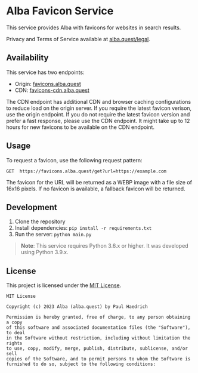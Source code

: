 # Alba Favicon Service
This service provides Alba with favicons for websites in search results.

Privacy and Terms of Service available at [alba.quest/legal](https://alba.quest/legal).

## Availability
This service has two endpoints:
- Origin: [favicons.alba.quest](https://favicons.alba.quest)
- CDN: [favicons-cdn.alba.quest](https://favicons-cdn.alba.quest)

The CDN endpoint has additional CDN and browser caching configurations to reduce load on the origin server. If you require the latest favicon verison, use the origin endpoint. If you do not require the latest favicon version and prefer a fast response, please use the CDN endpoint. It might take up to 12 hours for new favicons to be available on the CDN endpoint.

## Usage
To request a favicon, use the following request pattern:
```http
GET  https://favicons.alba.quest/get?url=https://example.com
```
The favicon for the URL will be returned as a WEBP image with a file size of 16x16 pixels. If no favicon is available, a fallback favicon will be returned.

## Development
1. Clone the repository
2. Install dependencies: `pip install -r requirements.txt`
3. Run the server: `python main.py`

> **Note**: This service requires Python 3.6.x or higher. It was developed using Python 3.9.x.

## License
This project is licensed under the [MIT License](LICENSE).

```text
MIT License

Copyright (c) 2023 Alba (alba.quest) by Paul Haedrich

Permission is hereby granted, free of charge, to any person obtaining a copy
of this software and associated documentation files (the "Software"), to deal
in the Software without restriction, including without limitation the rights
to use, copy, modify, merge, publish, distribute, sublicense, and/or sell
copies of the Software, and to permit persons to whom the Software is
furnished to do so, subject to the following conditions:
```